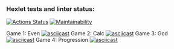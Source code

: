 ### Hexlet tests and linter status:
[![Actions Status](https://github.com/deusmg/python-project-49/workflows/hexlet-check/badge.svg)](https://github.com/deusmg/python-project-49/actions)
[![Maintainability](https://api.codeclimate.com/v1/badges/6d870332c7f31108acd3/maintainability)](https://codeclimate.com/github/deusmg/python-project-49/maintainability)

Game 1: Even
[![asciicast](https://asciinema.org/a/UsfqkWI9jQdnc1P3nXSiX2hd9.svg)](https://asciinema.org/a/UsfqkWI9jQdnc1P3nXSiX2hd9)
Game 2: Calc
[![asciicast](https://asciinema.org/a/ryxuLK14KAD6xooyTYv0xAosN.svg)](https://asciinema.org/a/ryxuLK14KAD6xooyTYv0xAosN)
Game 3: Gcd
[![asciicast](https://asciinema.org/a/uN1NZNvhvSkAdUamYmrr5PHed.svg)](https://asciinema.org/a/uN1NZNvhvSkAdUamYmrr5PHed)
Game 4: Progression
[![asciicast](https://asciinema.org/a/EGjIB7lBv9XvgCeR5cfkGl90s.svg)](https://asciinema.org/a/EGjIB7lBv9XvgCeR5cfkGl90s)
